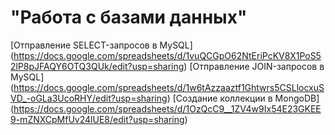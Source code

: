# "Работа с базами данных"
[Отправление SELECT-запросов в MySQL]
(https://docs.google.com/spreadsheets/d/1vuQCGpO62NtEriPcKV8X1PoS52lP8pJFAQY6OTQ3QUk/edit?usp=sharing)
[Отправление JOIN-запросов в MySQL]
(https://docs.google.com/spreadsheets/d/1w6tAzzaaztf1Ghtwrs5CSLlocxuSVD_-oGLa3UcoRHY/edit?usp=sharing)
[Создание коллекции в MongoDB]
(https://docs.google.com/spreadsheets/d/1OzQcC9__1ZV4w9Ix54E23GKEE9-mZNXCpMfUv24lUE8/edit?usp=sharing)
